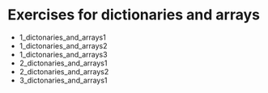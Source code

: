 # Exercises for dictionaries and arrays

* 1_dictonaries_and_arrays1
* 1_dictonaries_and_arrays2
* 1_dictonaries_and_arrays3
* 2_dictonaries_and_arrays1
* 2_dictonaries_and_arrays2
* 3_dictonaries_and_arrays1
